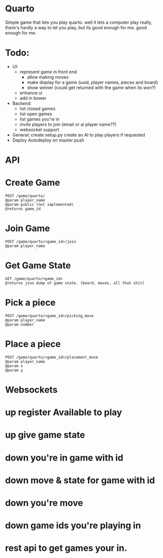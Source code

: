 # Quarto

Simple game that lets you play quarto. well it lets a computer play really, there's hardly a way to let you play, but its good enough for me. good enough for me.

# Todo:

- UI:
    - represent game in front end
        - allow making moves
        - make display for a game (uuid, player names, pieces and board)
        - show winner (could get returned with the game when its won?)
    - enhance ui
    - add in bower
- Backend:
    - list closed games
    - list open games
    - list games you're in
    - invite players to join (email or ai player name??)
    - websocket support
- General:
    create setup.py
    create an AI to play players if requested
- Deploy
    Autodeploy on master push

# API

# Create Game
    POST /game/quarto/
    @param player_name
    @param public (not implemented)
    @returns game_id

# Join Game
    POST /game/quarto/<game_id>/join
    @param player_name

# Get Game State
    GET /game/quarto/<game_id>
    @returns json dump of game state. (board, moves, all that shit)

# Pick a piece
    POST /game/quarto/<game_id>/picking_move
    @param player_name
    @param number

# Place a piece
    POST /game/quarto/<game_id>/placement_move
    @param player_name
    @param x
    @param y



# Websockets

# up register Available to play
# up give game state

# down you're in game with id
# down move & state for game with id
# down you're move
# down game ids you're playing in


# rest api to get games your in.
